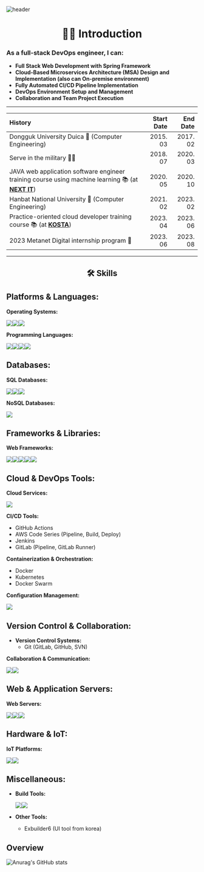 ![header](https://capsule-render.vercel.app/api?type=waving&color=auto&height=300&section=header&text=welcome!&fontSize=90&animation=fadeIn&fontAlignY=38&desc=bong44%20GitHub%20Repo&descAlignY=51&descAlign=62)

 <div align="center">
   <h1>🙋‍♂️ Introduction</h1>
 </div>
 
  ### **As a full-stack DevOps engineer, I can:**

- **Full Stack Web Development with Spring Framework**
- **Cloud-Based Microservices Architecture (MSA) Design and Implementation (also can On-premise environment)**
- **Fully Automated CI/CD Pipeline Implementation**
- **DevOps Environment Setup and Management**
- **Collaboration and Team Project Execution**


---

|History|Start Date|End Date|
|:---|---:|---:|
|Dongguk University Duica 🏫 (Computer Engineering)|2015. 03|2017. 02|
|Serve in the military 💂‍♂️|2018. 07|2020. 03|
|JAVA web application software engineer training course using machine learning 📚 (at [**NEXT IT**](http://www.nextit.or.kr/))|2020. 05|2020. 10|
|Hanbat National University 🏫 (Computer Engineering)|2021. 02|2023. 02|
|Practice-oriented cloud developer training course 📚 (at [**KOSTA**](https://www.kosta.or.kr/))|2023. 04|2023. 06|
|2023 Metanet Digital internship program 🏢 |2023. 06|2023. 08|

---

 <div align="center">
   <h2>🛠 Skills</h2>
 </div>

  ## ****Platforms & Languages:****

**Operating Systems:**

<img src="https://img.shields.io/badge/Linux-FCC624?style=for-the-badge&logo=Linux&logoColor=white"><img src="https://img.shields.io/badge/Ubuntu-E95420?style=for-the-badge&logo=Ubuntu&logoColor=white"><img src="https://img.shields.io/badge/CentOS-262577?style=for-the-badge&logo=CentOS&logoColor=white">

**Programming Languages:**

<img src="https://img.shields.io/badge/JavaScript-F7DF1E?style=for-the-badge&logo=JavaScript&logoColor=white"><img src="https://img.shields.io/badge/Python-3776AB?style=for-the-badge&logo=Python&logoColor=white"><img src="https://img.shields.io/badge/Java-FC390E?style=for-the-badge&logo=eclipseide&logoColor=white"><img src="https://img.shields.io/badge/Shell Scripting-FFD500?style=for-the-badge&logo=shell&logoColor=white">

## ****Databases:****

**SQL Databases:**

<img src="https://img.shields.io/badge/oracle-F80000?style=for-the-badge&logo=oracle&logoColor=white"><img src="https://img.shields.io/badge/mysql-4479A1?style=for-the-badge&logo=mysql&logoColor=white"><img src="https://img.shields.io/badge/mariadb-003545?style=for-the-badge&logo=mariadb&logoColor=white">

**NoSQL Databases:**

<img src="https://img.shields.io/badge/mongodb-47A248?style=for-the-badge&logo=mongodb&logoColor=white">

## ****Frameworks & Libraries:****

**Web Frameworks:**

<img src="https://img.shields.io/badge/node.js-339933?style=for-the-badge&logo=nodedotjs&logoColor=white"><img src="https://img.shields.io/badge/express.js-000000?style=for-the-badge&logo=express&logoColor=white"><img src="https://img.shields.io/badge/fastapi-009688?style=for-the-badge&logo=fastapi&logoColor=white"><img src="https://img.shields.io/badge/spring-6DB33F?style=for-the-badge&logo=spring&logoColor=white"><img src="https://img.shields.io/badge/springboot-13C100?style=for-the-badge&logo=springboot&logoColor=white">

## ****Cloud & DevOps Tools:****

**Cloud Services:**

<img src="https://img.shields.io/badge/AWS-232F3E?style=for-the-badge&logo=amazonaws&logoColor=white">

**CI/CD Tools:**

- GitHub Actions
- AWS Code Series (Pipeline, Build, Deploy)
- Jenkins
- GitLab (Pipeline, GitLab Runner)

**Containerization & Orchestration:**

- Docker
- Kubernetes
- Docker Swarm

**Configuration Management:**

<img src="https://img.shields.io/badge/ansible-EE0000?style=for-the-badge&logo=ansible&logoColor=white">

## ****Version Control & Collaboration:****

- **Version Control Systems:**
    - Git (GitLab, GitHub, SVN)

**Collaboration & Communication:**

<img src="https://img.shields.io/badge/slack-4A154B?style=for-the-badge&logo=slack&logoColor=white"><img src="https://img.shields.io/badge/jira-0052CC?style=for-the-badge&logo=jira&logoColor=white">

## ****Web & Application Servers:****

**Web Servers:**

<img src="https://img.shields.io/badge/nginx-009639?style=for-the-badge&logo=nginx&logoColor=white"><img src="https://img.shields.io/badge/apache-D22128?style=for-the-badge&logo=apache&logoColor=white"><img src="https://img.shields.io/badge/apache tomcat-F8DC75?style=for-the-badge&logo=apachetomcat&logoColor=white">

## ****Hardware & IoT:****

**IoT Platforms:**

<img src="https://img.shields.io/badge/espressif-E7352C?style=for-the-badge&logo=espressif&logoColor=white"><img src="https://img.shields.io/badge/raspberry pi-A22846?style=for-the-badge&logo=raspberrypi&logoColor=white">

## ****Miscellaneous:****

- **Build Tools:**
  
    <img src="https://img.shields.io/badge/apachemaven-C71A36?style=for-the-badge&logo=apachemaven&logoColor=white"><img src="https://img.shields.io/badge/gradle-02303A?style=for-the-badge&logo=gradle&logoColor=white">
- **Other Tools:**
    - Exbuilder6 (UI tool from korea)

## Overview

![Anurag's GitHub stats](https://github-readme-stats.vercel.app/api?username=bong44&show_icons=true)

<!--
**bong44/bong44** is a ✨ _special_ ✨ repository because its `README.md` (this file) appears on your GitHub profile.

Here are some ideas to get you started:

- 🔭 I’m currently working on ...
- 🌱 I’m currently learning ...
- 👯 I’m looking to collaborate on ...
- 🤔 I’m looking for help with ...
- 💬 Ask me about ...
- 📫 How to reach me: ...
- 😄 Pronouns: ...
- ⚡ Fun fact: ...
-->

